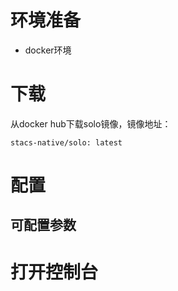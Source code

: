 # 环境准备
+ docker环境

# 下载
从docker hub下载solo镜像，镜像地址：
```shell
stacs-native/solo: latest
```

# 配置

## 可配置参数

# 打开控制台




